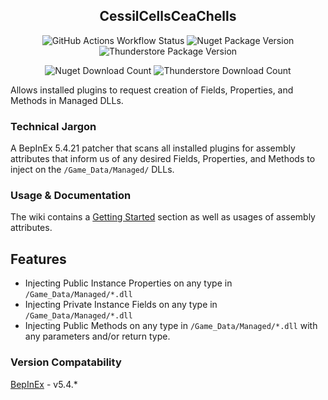 <div align="center">

## CessilCellsCeaChells
![GitHub Actions Workflow Status](https://img.shields.io/github/actions/workflow/status/wwwDayDream/CessilCellsCeaChells/build.yml?style=plastic&logo=github)
![Nuget Package Version](https://img.shields.io/nuget/v/CessilCellsCeaChells?style=plastic&logo=nuget&color=%234dc421)
![Thunderstore Package Version](https://img.shields.io/thunderstore/v/www_Day_Dream/CessilCellsCeaChells?style=plastic&logo=thunderstore&color=%234dc421)

![Nuget Download Count](https://img.shields.io/nuget/dt/CessilCellsCeaChells?style=plastic&logo=nuget&color=%23edac38)
![Thunderstore Download Count](https://img.shields.io/thunderstore/dt/www_Day_Dream/CessilCellsCeaChells?style=plastic&logo=thunderstore&color=%23edac38)
</div>
Allows installed plugins to request creation of Fields, Properties, and Methods in Managed DLLs.

### Technical Jargon
A BepInEx 5.4.21 patcher that scans all installed plugins for assembly attributes that inform us of any desired Fields, Properties, and Methods to inject on the `/Game_Data/Managed/` DLLs.

### Usage & Documentation
The wiki contains a [Getting Started](https://github.com/wwwDayDream/CessilCellsCeaChells/wiki) section as well as usages of assembly attributes.

## Features
- Injecting Public Instance Properties on any type in `/Game_Data/Managed/*.dll`
- Injecting Private Instance Fields on any type in `/Game_Data/Managed/*.dll`
- Injecting Public Methods on any type in `/Game_Data/Managed/*.dll` with any parameters and/or return type.

### Version Compatability
[BepInEx](https://github.com/BepInEx/BepInEx/) - v5.4.*